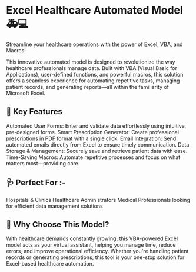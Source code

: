 # Excel Healthcare Automated Model 🚑💻
Streamline your healthcare operations with the power of Excel, VBA, and Macros!

This innovative automated model is designed to revolutionize the way healthcare professionals manage data. Built with VBA (Visual Basic for Applications), user-defined functions, and powerful macros, this solution offers a seamless experience for automating repetitive tasks, managing patient records, and generating reports—all within the familiarity of Microsoft Excel.

## 🚀 Key Features
Automated User Forms: Enter and validate data effortlessly using intuitive, pre-designed forms.
Smart Prescription Generator: Create professional prescriptions in PDF format with a single click.
Email Integration: Send automated emails directly from Excel to ensure timely communication.
Data Storage & Management: Securely save and retrieve patient data with ease.
Time-Saving Macros: Automate repetitive processes and focus on what matters most—providing care.

## 🩺 Perfect For :-

Hospitals & Clinics
Healthcare Administrators
Medical Professionals looking for efficient data management solutions

## 🤝 Why Choose This Model?
With healthcare demands constantly growing, this VBA-powered Excel model acts as your virtual assistant, helping you manage time, reduce errors, and improve operational efficiency. Whether you're handling patient records or generating prescriptions, this tool is your one-stop solution for Excel-based healthcare automation.
